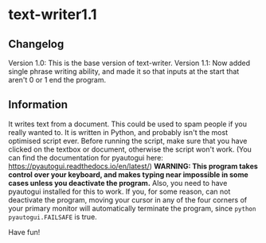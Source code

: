 # text-writer1.1
## Changelog
Version 1.0:
This is the base version of text-writer.
Version 1.1:
Now added single phrase writing ability, and made it so that inputs at the start that aren't 0 or 1 end the program.
## Information
It writes text from a document. This could be used to
spam people if you really wanted to. It is written in 
Python, and probably isn't the most optimised script 
ever. Before running the script, make sure that you
have clicked on the textbox or document, otherwise
the script won't work.
(You can find the documentation for pyautogui here: https://pyautogui.readthedocs.io/en/latest/)
__WARNING: This
program takes control over your keyboard, and makes typing
near impossible in some cases unless you deactivate the program.__ Also,
you need to have pyautogui installed for this to work.
If you, for some reason, can not deactivate the program,
moving your cursor in any of the four corners of your primary monitor will automatically
terminate the program, since ```python pyautogui.FAILSAFE``` is true. 

Have fun!
